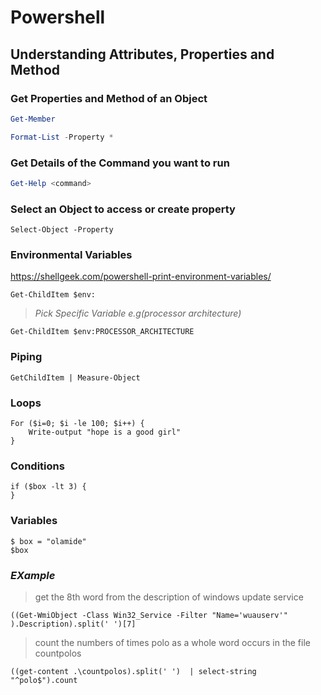 # Powershell

## Understanding Attributes, Properties and Method

### Get Properties and Method of an Object

```powershell
Get-Member

Format-List -Property *
```


### Get Details of the Command you want to run

```powershell
Get-Help <command>
```

### Select an Object to access or create property 

```
Select-Object -Property
```


### Environmental Variables
https://shellgeek.com/powershell-print-environment-variables/


```
Get-ChildItem $env:
```
> *Pick Specific Variable e.g(processor architecture)*

```
Get-ChildItem $env:PROCESSOR_ARCHITECTURE
```


### Piping 

```
GetChildItem | Measure-Object
```


### Loops 

```
For ($i=0; $i -le 100; $i++) {
    Write-output "hope is a good girl"
}

```

### Conditions
```
if ($box -lt 3) {
}
```


### Variables

```
$ box = "olamide"
$box
```


### _EXample_

> get the 8th word from the description of windows update service

```
((Get-WmiObject -Class Win32_Service -Filter "Name='wuauserv'" ).Description).split(' ')[7] 
```
> count the numbers of times polo as a whole word occurs in the file countpolos

```
((get-content .\countpolos).split(' ')  | select-string "^polo$").count 
```
